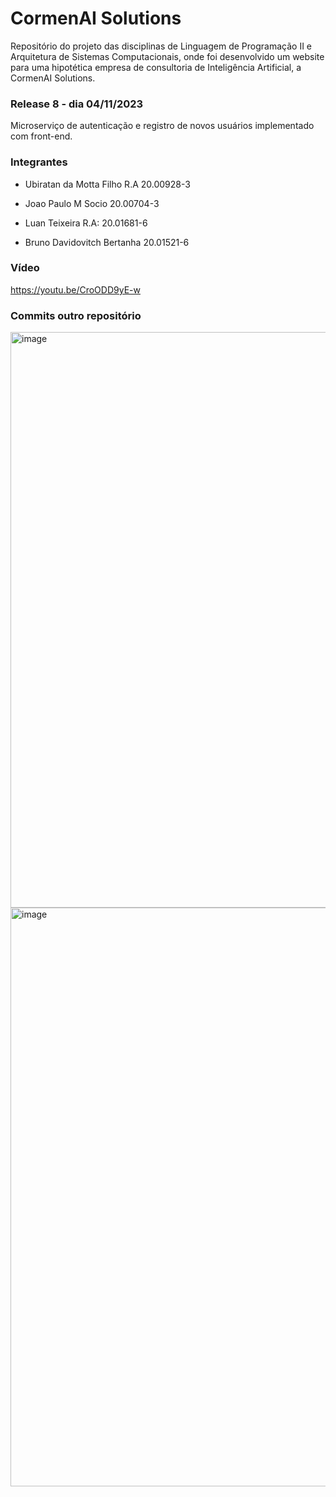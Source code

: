 # CormenAI Solutions

Repositório do projeto das disciplinas de Linguagem de Programação II e Arquitetura de Sistemas Computacionais, onde foi desenvolvido um website para uma hipotética empresa de consultoria de Inteligência Artificial, a CormenAI Solutions.

### Release 8 - dia 04/11/2023

Microserviço de autenticação e registro de novos usuários implementado com front-end.

### Integrantes

- Ubiratan da Motta Filho R.A 20.00928-3

- Joao Paulo M Socio 20.00704-3

- Luan Teixeira R.A: 20.01681-6

- Bruno Davidovitch Bertanha 20.01521-6

### Vídeo
https://youtu.be/CroODD9yE-w

### Commits outro repositório
<img width="921" alt="image" src="https://github.com/ubiratanfilho/cormen-ai-solutions/assets/71028890/15490785-5461-4207-a93c-09142c3fa48e">
<img width="926" alt="image" src="https://github.com/ubiratanfilho/cormen-ai-solutions/assets/71028890/4c03a0af-c42d-45c7-abbe-ff9807fd55f0">



